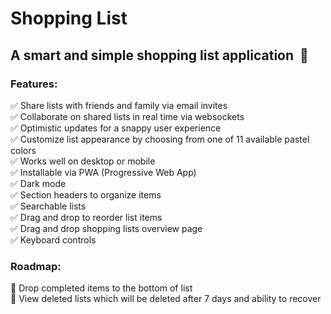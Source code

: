 # Shopping List


## A smart and simple shopping list application &nbsp;🛒


### Features:

✅ Share lists with friends and family via email invites\
✅ Collaborate on shared lists in real time via websockets\
✅ Optimistic updates for a snappy user experience\
✅ Customize list appearance by choosing from one of 11 available pastel colors\
✅ Works well on desktop or mobile\
✅ Installable via PWA (Progressive Web App)\
✅ Dark mode\
✅ Section headers to organize items\
✅ Searchable lists\
✅ Drag and drop to reorder list items\
✅ Drag and drop shopping lists overview page\
✅ Keyboard controls


### Roadmap:

📝 Drop completed items to the bottom of list\
📝 View deleted lists which will be deleted after 7 days and ability to recover
